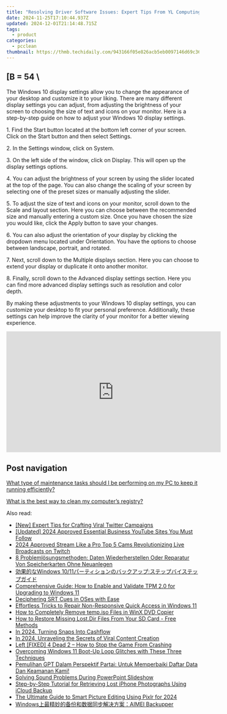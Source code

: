 ```yaml
---
title: "Resolving Driver Software Issues: Expert Tips From YL Computing"
date: 2024-11-25T17:10:44.937Z
updated: 2024-12-01T21:14:48.715Z
tags:
  - product
categories:
  - pcclean
thumbnail: https://thmb.techidaily.com/943166f05e826acb5eb0097146d69c366fc0ed75a4c0f9eeb903504474e41f95.jpg
---
```


## \[B = 54 \

The Windows 10 display settings allow you to change the appearance of your desktop and customize it to your liking. There are many different display settings you can adjust, from adjusting the brightness of your screen to choosing the size of text and icons on your monitor. Here is a step-by-step guide on how to adjust your Windows 10 display settings. 

1\. Find the Start button located at the bottom left corner of your screen. Click on the Start button and then select Settings.

2\. In the Settings window, click on System.

3\. On the left side of the window, click on Display. This will open up the display settings options. 

4\. You can adjust the brightness of your screen by using the slider located at the top of the page. You can also change the scaling of your screen by selecting one of the preset sizes or manually adjusting the slider.

5\. To adjust the size of text and icons on your monitor, scroll down to the Scale and layout section. Here you can choose between the recommended size and manually entering a custom size. Once you have chosen the size you would like, click the Apply button to save your changes.

6\. You can also adjust the orientation of your display by clicking the dropdown menu located under Orientation. You have the options to choose between landscape, portrait, and rotated.

7\. Next, scroll down to the Multiple displays section. Here you can choose to extend your display or duplicate it onto another monitor.

8\. Finally, scroll down to the Advanced display settings section. Here you can find more advanced display settings such as resolution and color depth. 

By making these adjustments to your Windows 10 display settings, you can customize your desktop to fit your personal preference. Additionally, these settings can help improve the clarity of your monitor for a better viewing experience.

<!-- affiliate ads begin -->
<iframe width="560" height="315" src="https://www.youtube.com/embed/lCpzYpVPIZA?si=hNte-mPRIzjvqpRy" title="YouTube video player" frameborder="0" allow="accelerometer; autoplay; clipboard-write; encrypted-media; gyroscope; picture-in-picture; web-share" referrerpolicy="strict-origin-when-cross-origin" allowfullscreen></iframe>
<!-- affiliate ads end -->

## Post navigation

[What type of maintenance tasks should I be performing on my PC to keep it running efficiently?](https://tools.techidaily.com/pcclean/products/)

[What is the best way to clean my computer’s registry?](https://tools.techidaily.com/pcclean/products/)

<ins class="adsbygoogle"
     style="display:block"
     data-ad-format="autorelaxed"
     data-ad-client="ca-pub-7571918770474297"
     data-ad-slot="1223367746"></ins>

<ins class="adsbygoogle"
     style="display:block"
     data-ad-client="ca-pub-7571918770474297"
     data-ad-slot="8358498916"
     data-ad-format="auto"
     data-full-width-responsive="true"></ins>

<span class="atpl-alsoreadstyle">Also read:</span>
<div><ul>
<li><a href="https://twitter-videos.techidaily.com/new-expert-tips-for-crafting-viral-twitter-campaigns/"><u>[New] Expert Tips for Crafting Viral Twitter Campaigns</u></a></li>
<li><a href="https://youtube-docs.techidaily.com/ed-2024-approved-essential-business-youtube-sites-you-must-follow/"><u>[Updated] 2024 Approved Essential Business YouTube Sites You Must Follow</u></a></li>
<li><a href="https://on-screen-recording.techidaily.com/2024-approved-stream-like-a-pro-top-5-cams-revolutionizing-live-broadcasts-on-twitch/"><u>2024 Approved Stream Like a Pro Top 5 Cams Revolutionizing Live Broadcasts on Twitch</u></a></li>
<li><a href="https://discover-amazing.techidaily.com/8-problemlosungsmethoden-daten-wiederherstellen-oder-reparatur-von-speicherkarten-ohne-neuanlegen/"><u>8 Problemlösungsmethoden: Daten Wiederherstellen Oder Reparatur Von Speicherkarten Ohne Neuanlegen</u></a></li>
<li><a href="https://discover-amazing.techidaily.com/1728497216558-windows-1011/"><u>効果的なWindows 10/11パーティションのバックアップ:ステップバイステップガイド</u></a></li>
<li><a href="https://discover-amazing.techidaily.com/comprehensive-guide-how-to-enable-and-validate-tpm-20-for-upgrading-to-windows-11/"><u>Comprehensive Guide: How to Enable and Validate TPM 2.0 for Upgrading to Windows 11</u></a></li>
<li><a href="https://extra-tips.techidaily.com/deciphering-srt-cues-in-oses-with-ease/"><u>Deciphering SRT Cues in OSes with Ease</u></a></li>
<li><a href="https://discover-amazing.techidaily.com/effortless-tricks-to-repair-non-responsive-quick-access-in-windows-11/"><u>Effortless Tricks to Repair Non-Responsive Quick Access in Windows 11</u></a></li>
<li><a href="https://blog-min.techidaily.com/how-to-completely-remove-tempiso-files-in-winx-dvd-copier/"><u>How to Completely Remove temp.iso Files in WinX DVD Copier</u></a></li>
<li><a href="https://discover-amazing.techidaily.com/how-to-restore-missing-lostdir-files-from-your-sd-card-free-methods/"><u>How to Restore Missing Lost.Dir Files From Your SD Card - Free Methods</u></a></li>
<li><a href="https://snapchat-videos.techidaily.com/in-2024-turning-snaps-into-cashflow/"><u>In 2024, Turning Snaps Into Cashflow</u></a></li>
<li><a href="https://youtube-blog.techidaily.com/24-unraveling-the-secrets-of-viral-content-creation/"><u>In 2024, Unraveling the Secrets of Viral Content Creation</u></a></li>
<li><a href="https://program-issues.techidaily.com/left-fixed-4-dead-2-how-to-stop-the-game-from-crashing/"><u>Left [FIXED] 4 Dead 2 – How to Stop the Game From Crashing</u></a></li>
<li><a href="https://discover-amazing.techidaily.com/overcoming-windows-11-boot-up-loop-glitches-with-these-three-techniques/"><u>Overcoming Windows 11 Boot-Up Loop Glitches with These Three Techniques</u></a></li>
<li><a href="https://discover-amazing.techidaily.com/pemulihan-gpt-dalam-perspektif-partai-untuk-memperbaiki-daftar-data-dan-keamanan-kami/"><u>Pemulihan GPT Dalam Perspektif Partai: Untuk Memperbaiki Daftar Data Dan Keamanan Kami!</u></a></li>
<li><a href="https://techtrends.techidaily.com/solving-sound-problems-during-powerpoint-slideshow/"><u>Solving Sound Problems During PowerPoint Slideshow</u></a></li>
<li><a href="https://discover-amazing.techidaily.com/step-by-step-tutorial-for-retrieving-lost-iphone-photographs-using-icloud-backup/"><u>Step-by-Step Tutorial for Retrieving Lost iPhone Photographs Using iCloud Backup</u></a></li>
<li><a href="https://fox-info.techidaily.com/the-ultimate-guide-to-smart-picture-editing-using-pixlr-for-2024/"><u>The Ultimate Guide to Smart Picture Editing Using Pixlr for 2024</u></a></li>
<li><a href="https://discover-amazing.techidaily.com/windowsaimei-backupper/"><u>Windows上最精妙的备份和数据同步解决方案：AIMEI Backupper</u></a></li>
</ul></div>

